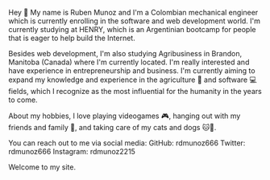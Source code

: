 Hey 👋
My name is Ruben Munoz and I'm a Colombian mechanical engineer which is currently enrolling in the software and web development world. I'm currently studying at HENRY, which is an Argentinian bootcamp for people that is eager to help build the Internet.

Besides web development, I'm also studying Agribusiness in Brandon, Manitoba (Canada) where I'm currently located. I'm really interested and have experience in entrepreneurship and business. I'm currently aiming to expand my knowledge and experience in the agriculture 🌽 and software 💻 fields, which I recognize as the most influential for the humanity in the years to come.

About my hobbies, I love playing videogames 🎮, hanging out with my friends and family 🍻, and taking care of my cats and dogs 🐱🐶.

You can reach out to me via social media: GitHub: rdmunoz666 Twitter: rdmunoz666 Instagram: rdmunoz2215

Welcome to my site.
